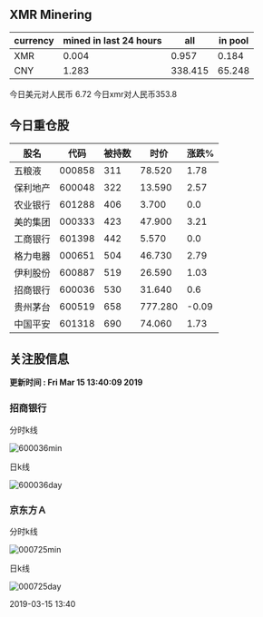 ## XMR Minering

|currency|mined in last 24 hours|all|in pool|
|---|---|---|---|
|XMR|0.004|0.957|0.184|
|CNY|1.283|338.415|65.248|

今日美元对人民币 6.72	今日xmr对人民币353.8


## 今日重仓股 

|股名|代码|被持数|时价|涨跌%|
|---|---|---|---|---|
|五粮液|000858|311|78.520|1.78|
|保利地产|600048|322|13.590|2.57|
|农业银行|601288|406|3.700|0.0|
|美的集团|000333|423|47.900|3.21|
|工商银行|601398|442|5.570|0.0|
|格力电器|000651|504|46.730|2.79|
|伊利股份|600887|519|26.590|1.03|
|招商银行|600036|530|31.640|0.6|
|贵州茅台|600519|658|777.280|-0.09|
|中国平安|601318|690|74.060|1.73|

## 关注股信息
**更新时间 : Fri Mar 15 13:40:09 2019**
### 招商银行 
分时k线

![600036min](http://image.sinajs.cn/newchart/min/n/sh600036.gif)

日k线

![600036day](http://image.sinajs.cn/newchart/daily/n/sh600036.gif)

### 京东方Ａ 
分时k线

![000725min](http://image.sinajs.cn/newchart/min/n/sz000725.gif)

日k线

![000725day](http://image.sinajs.cn/newchart/daily/n/sz000725.gif)

2019-03-15 13:40
